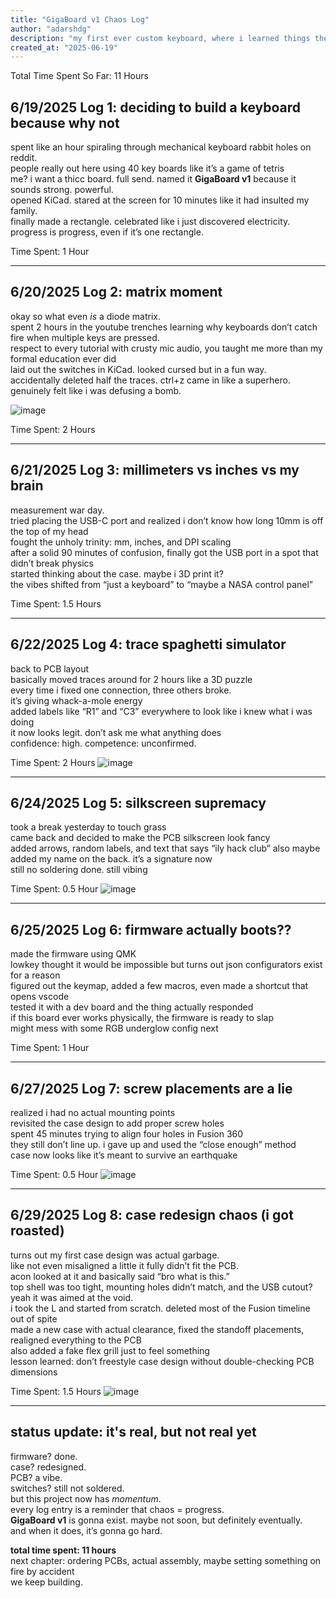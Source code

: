 ```yaml
---
title: "GigaBoard v1 Chaos Log"
author: "adarshdg"
description: "my first ever custom keyboard, where i learned things the chaotic way"
created_at: "2025-06-19"
---
```

Total Time Spent So Far: 11 Hours

## **6/19/2025 Log 1: deciding to build a keyboard because why not**

spent like an hour spiraling through mechanical keyboard rabbit holes on reddit.  
people really out here using 40 key boards like it’s a game of tetris  
me? i want a thicc board. full send. named it **GigaBoard v1** because it sounds strong. powerful.  
opened KiCad. stared at the screen for 10 minutes like it had insulted my family.  
finally made a rectangle. celebrated like i just discovered electricity.  
progress is progress, even if it’s one rectangle.

Time Spent: 1 Hour

---

## **6/20/2025 Log 2: matrix moment**

okay so what even *is* a diode matrix.  
spent 2 hours in the youtube trenches learning why keyboards don’t catch fire when multiple keys are pressed.  
respect to every tutorial with crusty mic audio, you taught me more than my formal education ever did  
laid out the switches in KiCad. looked cursed but in a fun way.  
accidentally deleted half the traces. ctrl+z came in like a superhero.  
genuinely felt like i was defusing a bomb.

![image](https://github.com/user-attachments/assets/96671d09-be7a-4555-accb-0e13f99078fc)

Time Spent: 2 Hours

---

## **6/21/2025 Log 3: millimeters vs inches vs my brain**

measurement war day.  
tried placing the USB-C port and realized i don’t know how long 10mm is off the top of my head  
fought the unholy trinity: mm, inches, and DPI scaling  
after a solid 90 minutes of confusion, finally got the USB port in a spot that didn’t break physics  
started thinking about the case. maybe i 3D print it?  
the vibes shifted from “just a keyboard” to “maybe a NASA control panel”

Time Spent: 1.5 Hours

---

## **6/22/2025 Log 4: trace spaghetti simulator**

back to PCB layout  
basically moved traces around for 2 hours like a 3D puzzle  
every time i fixed one connection, three others broke.  
it’s giving whack-a-mole energy  
added labels like “R1” and “C3” everywhere to look like i knew what i was doing  
it now looks legit. don’t ask me what anything does  
confidence: high. competence: unconfirmed.

Time Spent: 2 Hours
![image](https://github.com/user-attachments/assets/17795a43-23c3-481f-b2c7-74257e744f67)

---

## **6/24/2025 Log 5: silkscreen supremacy**

took a break yesterday to touch grass  
came back and decided to make the PCB silkscreen look fancy  
added arrows, random labels, and text that says “ily hack club” 
also maybe added my name on the back. it’s a signature now  
still no soldering done. still vibing

Time Spent: 0.5 Hour
![image](https://github.com/user-attachments/assets/72f197f7-72d5-4c4c-b1af-cbe889595db4)

---

## **6/25/2025 Log 6: firmware actually boots??**

made the firmware using QMK  
lowkey thought it would be impossible but turns out json configurators exist for a reason  
figured out the keymap, added a few macros, even made a shortcut that opens vscode  
tested it with a dev board and the thing actually responded  
if this board ever works physically, the firmware is ready to slap  
might mess with some RGB underglow config next

Time Spent: 1 Hour

---

## **6/27/2025 Log 7: screw placements are a lie**

realized i had no actual mounting points  
revisited the case design to add proper screw holes  
spent 45 minutes trying to align four holes in Fusion 360  
they still don’t line up. i gave up and used the “close enough” method  
case now looks like it’s meant to survive an earthquake

Time Spent: 0.5 Hour
![image](https://github.com/user-attachments/assets/b184f283-79a5-402b-99ef-af96134099c2)




---

## **6/29/2025 Log 8: case redesign chaos (i got roasted)**

turns out my first case design was actual garbage.  
like not even misaligned a little it fully didn’t fit the PCB.  
acon looked at it and basically said “bro what is this.”  
top shell was too tight, mounting holes didn’t match, and the USB cutout? yeah it was aimed at the void.  
i took the L and started from scratch. deleted most of the Fusion timeline out of spite  
made a new case with actual clearance, fixed the standoff placements, realigned everything to the PCB  
also added a fake flex grill just to feel something  
lesson learned: don’t freestyle case design without double-checking PCB dimensions

Time Spent: 1.5 Hours
![image](https://github.com/user-attachments/assets/36e58c37-20c4-490e-bdf1-655fce8fe58d)

---

## **status update: it's real, but not real yet**

firmware? done.  
case? redesigned.  
PCB? a vibe.  
switches? still not soldered.  
but this project now has *momentum*.  
every log entry is a reminder that chaos = progress.  
**GigaBoard v1** is gonna exist. maybe not soon, but definitely eventually.  
and when it does, it’s gonna go hard.



**total time spent: 11 hours**  
next chapter: ordering PCBs, actual assembly, maybe setting something on fire by accident  
we keep building.
